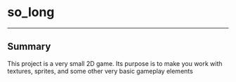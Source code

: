 # so_long
---
## Summary
This project is a very small 2D game.
Its purpose is to make you work with textures, sprites,
and some other very basic gameplay elements
